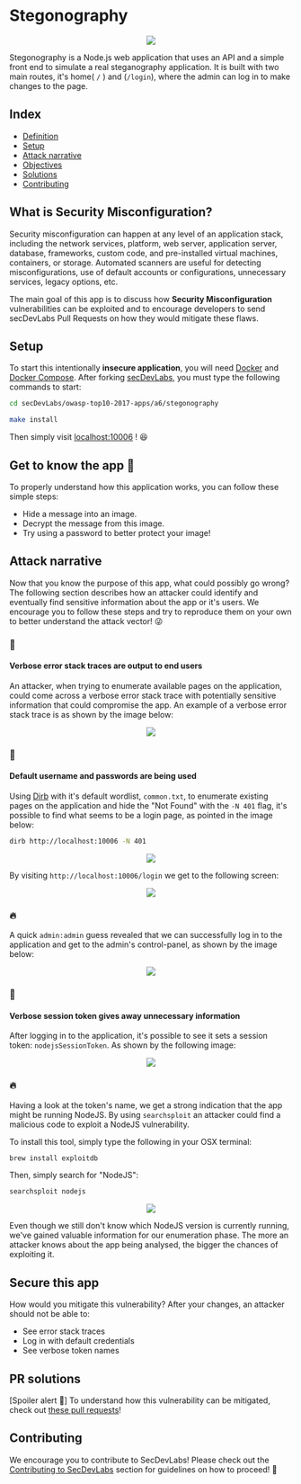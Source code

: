 # Stegonography

<p align="center">
    <img src="images/stegonography.png"/>
</p>

Stegonography is a Node.js web application that uses an API and a simple front end to simulate a real steganography application. It is built with two main routes, it's home( `/` ) and (`/login`), where the admin can log in to make changes to the page.

## Index

- [Definition](#what-is-security-misconfiguration)
- [Setup](#setup)
- [Attack narrative](#attack-narrative)
- [Objectives](#secure-this-app)
- [Solutions](#pr-solutions)
- [Contributing](#contributing)

## What is Security Misconfiguration?

Security misconfiguration can happen at any level of an application stack, including the network services, platform, web server, application server, database, frameworks, custom code, and pre-installed virtual machines, containers, or storage. Automated scanners are useful for detecting misconfigurations, use of default accounts or configurations, unnecessary services, legacy options, etc.

The main goal of this app is to discuss how **Security Misconfiguration** vulnerabilities can be exploited and to encourage developers to send secDevLabs Pull Requests on how they would mitigate these flaws.

## Setup

To start this intentionally **insecure application**, you will need [Docker][Docker Install] and [Docker Compose][Docker Compose Install]. After forking [secDevLabs](https://github.com/globocom/secDevLabs), you must type the following commands to start:

```sh
cd secDevLabs/owasp-top10-2017-apps/a6/stegonography
```

```sh
make install
```

Then simply visit [localhost:10006][App] ! 😆

## Get to know the app 🦕

To properly understand how this application works, you can follow these simple steps:

- Hide a message into an image.
- Decrypt the message from this image.
- Try using a password to better protect your image!

## Attack narrative

Now that you know the purpose of this app, what could possibly go wrong? The following section describes how an attacker could identify and eventually find sensitive information about the app or it's users. We encourage you to follow these steps and try to reproduce them on your own to better understand the attack vector! 😜

### 👀

#### Verbose error stack traces are output to end users

An attacker, when trying to enumerate available pages on the application, could come across a verbose error stack trace with potentially sensitive information that could compromise the app. An example of a verbose error stack trace is as shown by the image below:

<p align="center">
    <img src="images/stack_trace.png"/>
</p>

### 👀

#### Default username and passwords are being used

Using [Dirb] with it's default wordlist, `common.txt`, to enumerate existing pages on the application and hide the "Not Found" with the `-N 401` flag, it's possible to find what seems to be a login page, as pointed in the image below:

```sh
dirb http://localhost:10006 -N 401
```

<p align="center">
    <img src="images/dirb_result.png"/>
</p>

By visiting `http://localhost:10006/login` we get to the following screen:

<p align="center">
    <img src="images/login_page.png"/>
</p>

### 🔥

A quick `admin:admin` guess revealed that we can successfully log in to the application and get to the admin's control-panel, as shown by the image below:

<p align="center">
    <img src="images/admin_page.png"/>
</p>

### 👀

#### Verbose session token gives away unnecessary information

After logging in to the application, it's possible to see it sets a session token: `nodejsSessionToken`. As shown by the following image:

<p align="center">
    <img src="images/token.png"/>
</p>

### 🔥

Having a look at the token's name, we get a strong indication that the app might be running NodeJS. By using `searchsploit` an attacker could find a malicious code to exploit a NodeJS vulnerability.

To install this tool, simply type the following in your OSX terminal:

```sh
brew install exploitdb
```

Then, simply search for "NodeJS":

```sh
searchsploit nodejs
```

<p align="center">
    <img src="images/available_exploits.png"/>
</p>

Even though we still don't know which NodeJS version is currently running, we've gained valuable information for our enumeration phase. The more an attacker knows about the app being analysed, the bigger the chances of exploiting it.

## Secure this app

How would you mitigate this vulnerability? After your changes, an attacker should not be able to:

* See error stack traces
* Log in with default credentials
* See verbose token names

## PR solutions

[Spoiler alert 🚨] To understand how this vulnerability can be mitigated, check out [these pull requests](https://github.com/globocom/secDevLabs/pulls?utf8=%E2%9C%93&q=is%3Aclosed+is%3Apr+label%3AA6-OWASP-2017+label%3AStegonography)!

## Contributing

We encourage you to contribute to SecDevLabs! Please check out the [Contributing to SecDevLabs](../../../docs/CONTRIBUTING.md) section for guidelines on how to proceed! 🎉

[Docker Install]:  https://docs.docker.com/install/
[Docker Compose Install]: https://docs.docker.com/compose/install/
[App]: http://localhost:10006
[Dirb]: https://tools.kali.org/web-applications/dirb
